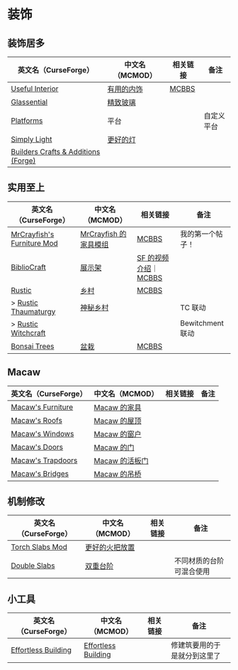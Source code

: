 # 装饰

## 装饰居多

| 英文名（CurseForge）                                                                                 | 中文名（MCMOD）                                    | 相关链接                                              | 备注       |
| ---------------------------------------------------------------------------------------------------- | -------------------------------------------------- | ----------------------------------------------------- | ---------- |
| [Useful Interior](https://www.curseforge.com/minecraft/mc-mods/useful-interior)                      | [有用的内饰](https://www.mcmod.cn/class/1145.html) | [MCBBS](https://www.mcbbs.net/thread-793625-1-1.html) |            |
| [Glassential](https://www.curseforge.com/minecraft/mc-mods/glassential)                              | [精致玻璃](https://www.mcmod.cn/class/1769.html)   |                                                       |            |
| [Platforms](https://www.curseforge.com/minecraft/mc-mods/platforms)                                  | 平台                                               |                                                       | 自定义平台 |
| [Simply Light](https://www.curseforge.com/minecraft/mc-mods/simply-light)                            | [更好的灯](https://www.mcmod.cn/class/2318.html)   |                                                       |            |
| [Builders Crafts & Additions (Forge)](https://www.curseforge.com/minecraft/mc-mods/buildersaddition) |                                                    |                                                       |            |

## 实用至上

| 英文名（CurseForge）                                                                                | 中文名（MCMOD）                                              | 相关链接                                                                                                                     | 备注             |
| --------------------------------------------------------------------------------------------------- | ------------------------------------------------------------ | ---------------------------------------------------------------------------------------------------------------------------- | ---------------- |
| [MrCrayfish's Furniture Mod](https://www.curseforge.com/minecraft/mc-mods/mrcrayfish-furniture-mod) | [MrCrayfish 的家具模组](https://www.mcmod.cn/class/263.html) | [MCBBS](https://www.mcbbs.net/thread-321693-1-1.html)                                                                        | 我的第一个帖子！ |
| [BiblioCraft](https://www.curseforge.com/minecraft/mc-mods/bibliocraft)                             | [展示架](https://www.mcmod.cn/class/113.html)                | [SF 的视频介绍](https://www.bilibili.com/medialist/detail/ml74811189)｜[MCBBS](https://www.mcbbs.net/thread-644088-1-1.html) |                  |
| [Rustic](https://www.curseforge.com/minecraft/mc-mods/rustic)                                       | [乡村](https://www.mcmod.cn/class/1102.html)                 | [MCBBS](https://www.mcbbs.net/thread-698606-1-1.html)                                                                        |                  |
| > [Rustic Thaumaturgy](https://www.curseforge.com/minecraft/mc-mods/rustic-thaumaturgy)             | [神秘乡村](https://www.mcmod.cn/class/2833.html)             |                                                                                                                              | TC 联动          |
| > [Rustic Witchcraft](https://www.curseforge.com/minecraft/mc-mods/rusticwitchcraft)                |                                                              |                                                                                                                              | Bewitchment 联动 |
| [Bonsai Trees](https://www.curseforge.com/minecraft/mc-mods/bonsai-trees)                           | [盆栽](https://www.mcmod.cn/class/1104.html)                 | [MCBBS](https://www.mcbbs.net/thread-785239-1-1.html)                                                                        |                  |

## Macaw

| 英文名（CurseForge）                                                               | 中文名（MCMOD）                                        | 相关链接 | 备注 |
| ---------------------------------------------------------------------------------- | ------------------------------------------------------ | -------- | ---- |
| [Macaw's Furniture](https://www.curseforge.com/minecraft/mc-mods/macaws-furniture) | [Macaw 的家具](https://www.mcmod.cn/class/2573.html)   |          |      |
| [Macaw's Roofs](https://www.curseforge.com/minecraft/mc-mods/macaws-roofs)         | [Macaw 的屋顶](https://www.mcmod.cn/class/2043.html)   |          |      |
| [Macaw's Windows](https://www.curseforge.com/minecraft/mc-mods/macaws-windows)     | [Macaw 的窗户](https://www.mcmod.cn/class/2565.html)   |          |      |
| [Macaw's Doors](https://www.curseforge.com/minecraft/mc-mods/macaws-doors)         | [Macaw 的门](https://www.mcmod.cn/class/2574.html)     |          |      |
| [Macaw's Trapdoors](https://www.curseforge.com/minecraft/mc-mods/macaws-trapdoors) | [Macaw 的活板门](https://www.mcmod.cn/class/2918.html) |          |      |
| [Macaw's Bridges](https://www.curseforge.com/minecraft/mc-mods/macaws-bridges)     | [Macaw 的吊桥](https://www.mcmod.cn/class/2040.html)   |          |      |

## 机制修改

| 英文名（CurseForge）                                                           | 中文名（MCMOD）                                        | 相关链接 | 备注                     |
| ------------------------------------------------------------------------------ | ------------------------------------------------------ | -------- | ------------------------ |
| [Torch Slabs Mod](https://www.curseforge.com/minecraft/mc-mods/torchslabs-mod) | [更好的火把放置](https://www.mcmod.cn/class/2579.html) |          |                          |
| [Double Slabs](https://www.curseforge.com/minecraft/mc-mods/double-slabs)      | [双重台阶](https://www.mcmod.cn/class/3328.html)       |          | 不同材质的台阶可混合使用 |


## 小工具

| 英文名（CurseForge）                                                                    | 中文名（MCMOD）                                             | 相关链接 | 备注                         |
| --------------------------------------------------------------------------------------- | ----------------------------------------------------------- | -------- | ---------------------------- |
| [Effortless Building](https://www.curseforge.com/minecraft/mc-mods/effortless-building) | [Effortless Building](https://www.mcmod.cn/class/2177.html) |          | 修建筑要用的于是就分到这里了 |
